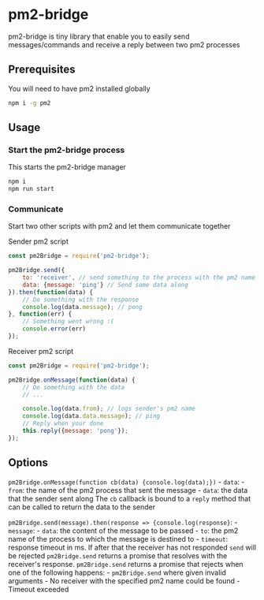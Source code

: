 # pm2-bridge
pm2-bridge is tiny library that enable you to easily send messages/commands and receive a reply between two pm2 processes
## Prerequisites
You will need to have pm2 installed globally
```bash
npm i -g pm2
```

## Usage

### Start the pm2-bridge process
This starts the pm2-bridge manager
```bash
npm i
npm run start
```

### Communicate
Start two other scripts with pm2 and let them communicate together

Sender pm2 script
```js
const pm2Bridge = require('pm2-bridge');

pm2Bridge.send({
    to: 'receiver', // send something to the process with the pm2 name 'receiver'
    data: {message: 'ping'} // Send some data along
}).then(function(data) {
    // Do something with the response
    console.log(data.message); // pong
}, function(err) {
    // Something went wrong :(
    console.error(err)
});

```

Receiver pm2 script
```js
const pm2Bridge = require('pm2-bridge');

pm2Bridge.onMessage(function(data) {
    // Do something with the data
    // ...

    console.log(data.from); // logs sender's pm2 name
    console.log(data.data.message); // ping
    // Reply when your done
    this.reply({message: 'pong'});
});
```

## Options
`pm2Bridge.onMessage(function cb(data) {console.log(data);})`
    - `data`:
        - `from`: the name of the pm2 process that sent the message
        - `data`: the data that the sender sent along
The `cb` callback is bound to a `reply` method that can be called to return the data to the sender

`pm2Bridge.send(message).then(response => {console.log(response}`:
    - `message`:
        - `data`: the content of the message to be passed
        - `to`: the pm2 name of the process to which the message is destined to
        - `timeout`: response timeout in ms. If after that the receiver has not responded `send` will be rejected
`pm2Bridge.send` returns a promise that resolves with the receiver's response.
`pm2Bridge.send` returns a promise that rejects when one of the following happens:
    - `pm2Bridge.send` where given invalid arguments
    - No receiver with the specified pm2 name could be found
    - Timeout exceeded
